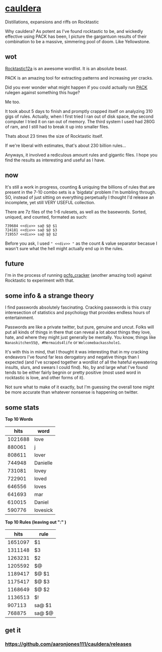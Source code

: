 # [cauldera](https://github.com/aaronjones111/cauldera/releases)
Distillations, expansions and riffs on Rocktastic

Why cauldera? As potent as I've found rocktastic to be, and wickedly effective using PACK has been, I picture the gargantuon results of their combination to be a massive, simmering pool of doom. Like Yellowstone.
## wot
[Rocktastic12a](https://labs.nettitude.com/tools/rocktastic/) is an awesome wordlist. It is an absolute beast. 

PACK is an amazing tool for extracting patterns and increasing yer cracks. 

Did you ever wonder what might happen if you could actually run [PACK](https://github.com/iphelix/pack) rulegen against something this huge?

Me too.

It took about 5 days to finish and promptly crapped itself on analyzing 310 gigs of rules. Actually, when I first tried I ran out of disk space, the second computer I tried it on ran out of memory. The third system I used had 280G of ram, and I still had to break it up into smaller files.

Thats about 23 times the size of Rocktastic itself. 

If we're liberal with estimates, that's about 230 billion rules...

Anyways, it involved a rediculous amount rules and gigantic files. I hope you find the results as interesting and useful as I have.

## now
It's still a work in progress, counting & uniquing the billions of rules that are present in the 7-10 combo sets is a 'bigdata' problem I'm bumbling through. SO, instead of just sitting on everything perpetually I thought I'd release an incomplete, yet still VERY USEFUL collection.

There are 7z files of the 1-6 rulesets, as well as the basewords. Sorted, uniqued, and counted, formated as such:
```
739684 <<div>> sa@ $@ $1
724181 <<div>> sa@ $@ $3
719557 <<div>> sa@ $@ $2
```
Before you ask, I used ```" <<div>> "``` as the count & value separator becasue I wasn't sure what the hell might actually end up in the rules.
 
## future
I'm in the process of running [pcfg_cracker](https://github.com/lakiw/pcfg_cracker) (another amazing tool) against Rocktastic to experiment with that. 

## some info & a strange theory
I find passwords absolutely fascinating. Cracking passwords is this crazy interesection of statistics and psychology that provides endless hours of entertainment. 

Passwords are like a private twitter, but pure, genuine and uncut. Folks will put all kinds of things in there that can reveal a lot about things they love, hate, and where they might just generally be mentally. You know, things like ```Nanaskitchen55@, #Mermaids4life``` or ```Welcomebackasshole1```.

It's with this in mind, that I thought it was interesting that in my cracking endeavors I've found far less derogatory and negative things than I expected (and I've scraped together a wordlist of all the hateful eyewatering insults, slurs, and swears I could find). No, by and large what I've found tends to be either fairly begnin or pretty positive (most used word in rocktastic is love, and other forms of it). 

Not sure what to make of it exactly, but I'm guessing the overall tone might be more accurate than whatever nonsense is happening on twitter.

## some stats
**Top 10 Words**

| hits    | word     |
|---------|----------|
| 1021688 | love     |
| 880061  | j        |
| 808611  | lover    |
| 744948  | Danielle |
| 731081  | lovey    |
| 722901  | loved    |
| 646556  | loves    |
| 641693  | mar      |
| 610015  | Daniel   |
| 590776  | lovesick |

**Top 10 Rules (leaving out ":" )**

| hits    | rule   |
|---------|--------|
| 1651097 | $1     |
| 1311148 | $3     |
| 1263231 | $2     |
| 1205592 | $@     |
| 1189417 | $@ $1  |
| 1175417 | $@ $3  |
| 1168649 | $@ $2  |
| 1136513 | $!     |
| 907113  | sa@ $1 |
| 768875  | sa@ $@ |

## get it
### https://github.com/aaronjones111/cauldera/releases
